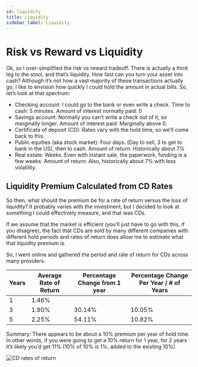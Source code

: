 ```yaml
---
id: liquidity
title: Liquidity
sidebar_label: Liquidity
---
```

# Risk vs Reward vs Liquidity
Ok, so I over-simplified the risk vs reward tradeoff.  There is actually a third leg to the stool, and that’s liquidity.  How fast can you turn your asset into cash?   Although it’s not how a vast majority of these transactions actually go, I like to envision how quickly I could hold the amount in actual bills.  So, let’s look at that spectrum:

* Checking account:  I could go to the bank or even write a check.  Time to cash:  5 minutes.  Amount of interest normally paid:  0
* Savings account:  Normally you can’t write a check out of it, so marginally longer.  Amount of interest paid:  Marginally above 0.
* Certificate of deposit (CD):  Rates vary with the hold time, so we’ll come back to this.
* Public equities (aka stock market):  Four days.  (Day to sell, 3 to get to bank in the US), then to cash.  Amount of return:  Historically about 7%
* Real estate:  Weeks.  Even with instant sale, the paperwork, funding is a few weeks.  Amount of return:  Also, historically about 7% with less volatility.  

## Liquidity Premium Calculated from CD Rates

So then, what should the premium be for a rate of return versus the loss of liquidity?  It probably varies with the investment, but I decided to look at something I could effectively measure, and that was CDs.

If we assume that the market is efficient (you’ll just have to go with this, if you disagree), the fact that CDs are sold by many different companies with different hold periods and rates of return does allow me to estimate what that liquidity premium is.

So, I went online and gathered the period and rate of return for CDs across many providers.  

| Years | Average Rate of Return | Percentage Change from 1 year | Percentage Change Per Year / # of Years|
|---|---|---|---|
|1|1.46%|
|3|1.90%|30.14%|10.05%|
|5|2.25%|54.11%|10.82%|

Summary:  There appears to be about a 10% premium per year of hold time.  In other words, if you were going to get a 10% return for 1 year, for 2 years it’s likely you’d get 11% (10% of 10% is 1%, added to the existing 10%).

![CD rates of return](Images/liquidity-cd-rates.png)
